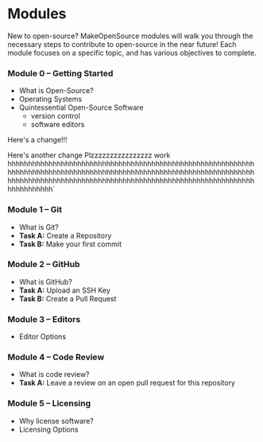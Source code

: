 # Modules
New to open-source? MakeOpenSource modules will walk you through the necessary steps to contribute to open-source in the near future! Each module focuses on a specific topic, and has various objectives to complete.

### Module 0 – Getting Started
* What is Open-Source?
* Operating Systems
* Quintessential Open-Source Software
  * version control
  * software editors

Here's a change!!!

Here's another change
Plzzzzzzzzzzzzzzzz work
hhhhhhhhhhhhhhhhhhhhhhhhhhhhhhhhhhhhhhhhhhhhhhhhhhhhhhhhhhhhhhhhhhhhhhhhhhhhhhhhhhhhhhhhhhhhhhhhhhhhhhhhhhhhhhhhhhhhhhhhhhhhhhhhhhhhhhhhhhhhhhhhhhhhhhhhhhhhhhhhhhhhhhhhhhhhhhhhhhhhhhhhhhhhhhh`
### Module 1 – Git
* What is Git?
* **Task A:** Create a Repository
* **Task B:** Make your first commit

### Module 2 – GitHub
* What is GitHub?
* **Task A:** Upload an SSH Key
* **Task B:** Create a Pull Request

### Module 3 – Editors
* Editor Options

### Module 4 – Code Review
* What is code review?
* **Task A:** Leave a review on an open pull request for this repository

### Module 5 – Licensing
* Why license software?
* Licensing Options
